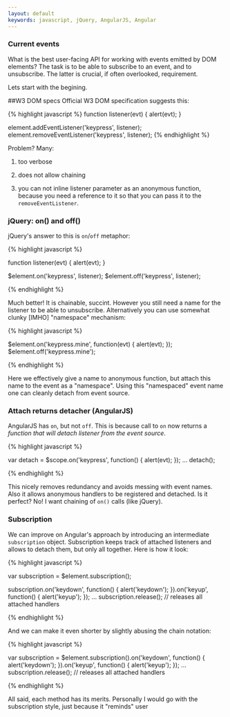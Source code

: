```yaml
---
layout: default
keywords: javascript, jQuery, AngularJS, Angular
---
```

### Current events
What is the best user-facing API for working with events emitted by DOM elements? 
The task is to be able to subscribe to an event, and to unsubscribe. The latter is 
crucial, if often overlooked, requirement. 

Lets start with the begining.

##W3 DOM specs
Official W3 DOM specification suggests this:

{% highlight javascript %}
function listener(evt) {
	alert(evt);
}

element.addEventListener('keypress', listener);
element.removeEventListener('keypress', listener);
{% endhighlight %}

Problem? Many:

1. too verbose

2. does not allow chaining

3. you can not inline listener parameter as an anonymous function, because you need a reference
to it so that you can pass it to the `removeEventListener`.

### jQuery: on() and off()
jQuery's answer to this is `on`/`off` metaphor:

{% highlight javascript %}

function listener(evt) {
	alert(evt);
}

$element.on('keypress', listener);
$element.off('keypress', listener);

{% endhighlight %}

Much better! It is chainable, succint. However you still need a name for the listener to be able to unsubscribe. Alternatively you can use
somewhat clunky [IMHO] "namespace" mechanism:

{% highlight javascript %}

$element.on('keypress.mine', function(evt) {
	alert(evt);
});
$element.off('keypress.mine');

{% endhighlight %}

Here we effectively give a name to anonymous function, but attach this name to the event as a "namespace". Using this "namespaced" event 
name one can cleanly detach from event source.

### Attach returns detacher (AngularJS)

AngularJS has `on`, but not `off`. This is because call to `on` now returns a *function that will detach listener from the event source*. 

{% highlight javascript %}

var detach  = $scope.on('keypress', function() {
	alert(evt);
});
...
detach();

{% endhighlight %}

This nicely removes redundancy and avoids messing with event names. Also it allows anonymous handlers to be registered and detached. Is it perfect? No! I want chaining
of `on()` calls (like jQuery).

### Subscription
We can improve on Angular's approach by introducing an intermediate `subscription` object. Subscription keeps track of attached listeners and allows
to detach them, but only all together. Here is how it look: 

{% highlight javascript %}

var subscription = $element.subscription();

subscription.on('keydown', function() {
	alert('keydown');
}).on('keyup', function() {
	alert('keyup');
});
...
subscription.release(); // releases all attached handlers

{% endhighlight %}

And we can make it even shorter by slightly abusing the chain notation:

{% highlight javascript %}

var subscription = $element.subscription().on('keydown', function() {
	alert('keydown');
}).on('keyup', function() {
	alert('keyup');
});
...
subscription.release(); // releases all attached handlers

{% endhighlight %}

All said, each method has its merits. Personally I would go with the subscription style, just because it "reminds" user 